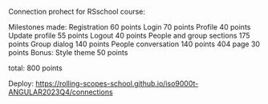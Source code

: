 Connection prohect for RSschool course:

Milestones made: 
Registration 60 points
Login 70 points
Profile 40 points
Update profile 55 points
Logout 40 points
People and group sections 175 points
Group dialog 140 points
People conversation 140 points
404 page 30 points
Bonus: Style theme 50 points

total: 800 points

Deploy: https://rolling-scopes-school.github.io/iso9000t-ANGULAR2023Q4/connections
